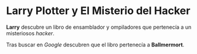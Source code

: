 # Larry Plotter y El Misterio del Hacker

**Larry** descubre un libro de ensamblador y ompiladores que pertenecía a un misteriosos *hacker*.

Tras buscar en *Google* descubren que el libro pertenecía a **Ballmermort**.

